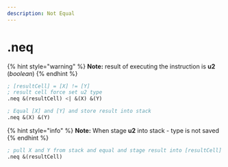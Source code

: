 ```yaml
---
description: Not Equal
---
```


# .neq

{% hint style="warning" %}
**Note:** result of executing the instruction is **u2** \(_boolean_\)
{% endhint %}

```scheme
; [resultCell] = [X] != [Y]
; result cell force set u2 type
.neq &(resultCell) <| &(X) &(Y)
```

```scheme
; Equal [X] and [Y] and store result into stack
.neq &(X) &(Y)
```

{% hint style="info" %}
**Note:** When stage **u2** into stack - type is not saved
{% endhint %}

```scheme
; pull X and Y from stack and equal and stage result into [resultCell] 
.neq &(resultCell)
```




